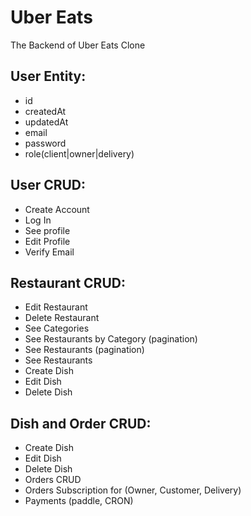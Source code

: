 # Uber Eats

The Backend of Uber Eats Clone

## User Entity:
- id
- createdAt
- updatedAt
- email
- password
- role(client|owner|delivery)

## User CRUD:
- Create Account
- Log In
- See profile
- Edit Profile
- Verify Email

## Restaurant CRUD:
- Edit Restaurant
- Delete Restaurant
- See Categories
- See Restaurants by Category (pagination)
- See Restaurants (pagination)
- See Restaurants
- Create Dish
- Edit Dish
- Delete Dish

## Dish and Order CRUD:
- Create Dish
- Edit Dish
- Delete Dish
- Orders CRUD
- Orders Subscription for (Owner, Customer, Delivery)
- Payments (paddle, CRON)